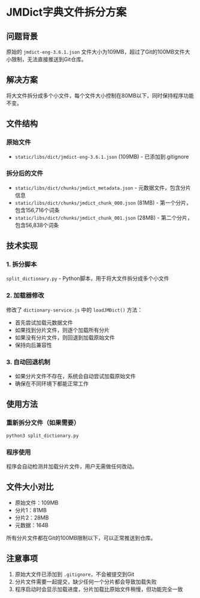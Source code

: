 # JMDict字典文件拆分方案

## 问题背景
原始的 `jmdict-eng-3.6.1.json` 文件大小为109MB，超过了Git的100MB文件大小限制，无法直接推送到Git仓库。

## 解决方案
将大文件拆分成多个小文件，每个文件大小控制在80MB以下，同时保持程序功能不变。

## 文件结构

### 原始文件
- `static/libs/dict/jmdict-eng-3.6.1.json` (109MB) - 已添加到.gitignore

### 拆分后的文件
- `static/libs/dict/chunks/jmdict_metadata.json` - 元数据文件，包含分片信息
- `static/libs/dict/chunks/jmdict_chunk_000.json` (81MB) - 第一个分片，包含156,716个词条
- `static/libs/dict/chunks/jmdict_chunk_001.json` (28MB) - 第二个分片，包含56,838个词条

## 技术实现

### 1. 拆分脚本
`split_dictionary.py` - Python脚本，用于将大文件拆分成多个小文件

### 2. 加载器修改
修改了 `dictionary-service.js` 中的 `loadJMDict()` 方法：
- 首先尝试加载元数据文件
- 如果找到分片文件，则逐个加载所有分片
- 如果没有分片文件，则回退到加载原始文件
- 保持向后兼容性

### 3. 自动回退机制
- 如果分片文件不存在，系统会自动尝试加载原始文件
- 确保在不同环境下都能正常工作

## 使用方法

### 重新拆分文件（如果需要）
```bash
python3 split_dictionary.py
```

### 程序使用
程序会自动检测并加载分片文件，用户无需做任何改动。

## 文件大小对比
- 原始文件：109MB
- 分片1：81MB
- 分片2：28MB
- 元数据：164B

所有分片文件都在Git的100MB限制以下，可以正常推送到仓库。

## 注意事项
1. 原始大文件已添加到 `.gitignore`，不会被提交到Git
2. 分片文件需要一起提交，缺少任何一个分片都会导致加载失败
3. 程序启动时会显示加载进度，分片加载比原始文件稍慢，但功能完全一致